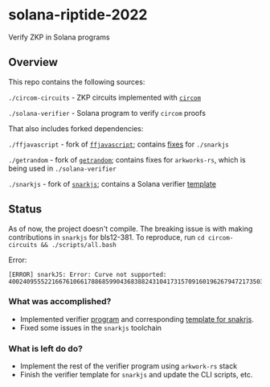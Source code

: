 # solana-riptide-2022

Verify ZKP in Solana programs

## Overview

This repo contains the following sources:

`./circom-circuits` - ZKP circuits implemented with [`circom`](https://github.com/iden3/circom/tree/master/circom)

`./solana-verifier` - Solana program to verify `circom` proofs

That also includes forked dependencies:

`./ffjavascript` - fork of [`ffjavascript`](https://github.com/iden3/ffjavascript); contains [fixes](https://github.com/iden3/ffjavascript/pull/30) for `./snarkjs`

`./getrandom` - fork of [`getrandom`](https://github.com/rust-random/getrandom); contains fixes for `arkworks-rs`, which is being used in `./solana-verifier`

`./snarkjs` - fork of [`snarkjs`](https://github.com/iden3/snarkjs); contains a Solana verifier [template](snarkjs/templates/verifier_groth16_solana.rs.ejs)

## Status

As of now, the project doesn't compile. The breaking issue is with making contributions in `snarkjs` for bls12-381. To reproduce, run `cd circom-circuits && ./scripts/all.bash`

Error:

```
[ERROR] snarkJS: Error: Curve not supported: 4002409555221667610661788685990436838824310417315709160196267947217350388461752218928110433526561144555515641069568
```

### What was accomplished?

- Implemented verifier [program](solana-verifier/programs/solana-verifier/src/verifier.rs) and corresponding [template for snakrjs](snarkjs/templates/verifier_groth16_solana.rs.ejs).
- Fixed some issues in the `snarkjs` toolchain

### What is left do do?
- Implement the rest of the verifier program using `arkwork-rs` stack
- Finish the verifier template for `snarkjs` and update the CLI scripts, etc.